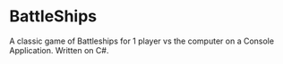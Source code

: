 # BattleShips
A classic game of Battleships for 1 player vs the computer on a Console Application. Written on C#.
